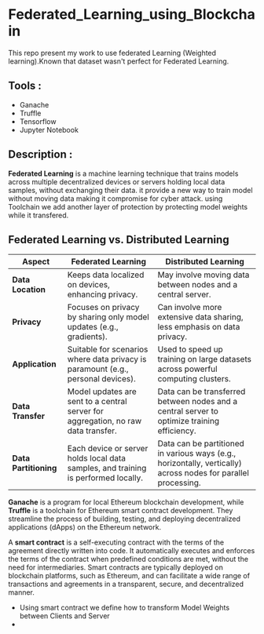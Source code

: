 # Federated_Learning_using_Blockchain
This repo present my work to use federated Learning (Weighted learning).Known that dataset wasn't perfect for Federated Learning.

## Tools :
- Ganache
- Truffle
- Tensorflow
- Jupyter Notebook

## Description : 
**Federated Learning** is  a machine learning technique that trains models across multiple decentralized devices or servers holding local data samples, without exchanging their data. it provide a new way to train model without moving data making it compromise for cyber attack. 
using Toolchain we add another layer of protection by protecting model weights while it transfered.

## Federated Learning vs. Distributed Learning

| **Aspect**          | **Federated Learning**                                                                                     | **Distributed Learning**                                                                                   |
|---------------------|-----------------------------------------------------------------------------------------------------------|-----------------------------------------------------------------------------------------------------------|
| **Data Location**   | Keeps data localized on devices, enhancing privacy.                                                       | May involve moving data between nodes and a central server.                                               |
| **Privacy**         | Focuses on privacy by sharing only model updates (e.g., gradients).                                       | Can involve more extensive data sharing, less emphasis on data privacy.                                    |
| **Application**     | Suitable for scenarios where data privacy is paramount (e.g., personal devices).                          | Used to speed up training on large datasets across powerful computing clusters.                            |
| **Data Transfer**   | Model updates are sent to a central server for aggregation, no raw data transfer.                         | Data can be transferred between nodes and a central server to optimize training efficiency.                |
| **Data Partitioning** | Each device or server holds local data samples, and training is performed locally.                       | Data can be partitioned in various ways (e.g., horizontally, vertically) across nodes for parallel processing. |

**Ganache** is a program for local Ethereum blockchain development, while **Truffle** is a toolchain for Ethereum smart contract development. They streamline the process of building, testing, and deploying decentralized applications (dApps) on the Ethereum network.

A **smart contract** is a self-executing contract with the terms of the agreement directly written into code. It automatically executes and enforces the terms of the contract when predefined conditions are met, without the need for intermediaries. Smart contracts are typically deployed on blockchain platforms, such as Ethereum, and can facilitate a wide range of transactions and agreements in a transparent, secure, and decentralized manner.


- Using smart contract we define how to transform Model Weights between Clients and Server
- 













